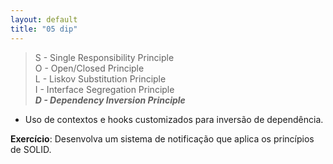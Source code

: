 ```yaml
---
layout: default
title: "05 dip"
---
```


> S - Single Responsibility Principle\
> O - Open/Closed Principle\
> L - Liskov Substitution Principle\
> I - Interface Segregation Principle\
> ***D - Dependency Inversion Principle***

- Uso de contextos e hooks customizados para inversão de dependência.

**Exercício**: Desenvolva um sistema de notificação que aplica os princípios de SOLID.